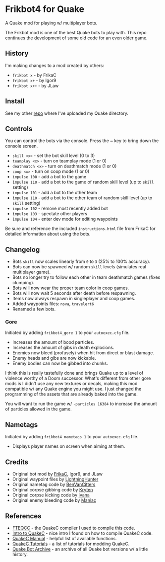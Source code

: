 # Frikbot4 for Quake

A Quake mod for playing w/ multiplayer bots.

The Frikbot mod is one of the best Quake bots to play with.  This repo continues the development of some old code for an even older game.

## History

I'm making changes to a mod created by others:

- ``frikbot x`` - by FrikaC
- ``frikbot x+`` - by Igor9
- ``frikbot x++`` - by JLaw

## Install

See my other [repo](https://github.com/whipowill/quake-dir) where I've uploaded my Quake directory.

## Controls

You can control the bots via the console.  Press the ~ key to bring down the console screen.

- ``skill <x>`` - set the bot skill level (0 to 3)
- ``teamplay <x>`` - turn on teamplay mode (1 or 0)
- ``deathmatch <x>`` - turn on deathmatch mode (1 or 0)
- ``coop <x>`` - turn on coop mode (1 or 0)
- ``impulse 100`` - add a bot to the game
- ``impulse 110`` - add a bot to the game of random skill level (up to ``skill`` setting)
- ``impulse 101`` - add a bot to the other team
- ``impulse 110`` - add a bot to the other team of random skill level (up to ``skill`` setting)
- ``impulse 102`` - remove most recently added bot
- ``impulse 103`` - spectate other players
- ``impulse 104`` - enter dev mode for editing waypoints

Be sure and reference the included ``instructions.html`` file from FrikaC for detailed information about using the bots.

## Changelog

- Bots ``skill`` now scales linearly from ``0`` to ``3`` (25% to 100% accuracy).
- Bots can now be spawned w/ random ``skill`` levels (simulates real multiplayer game).
- Bots no longer try to follow each other in team deathmatch games (fixes clumping).
- Bots will now wear the proper team color in coop games.
- Bots will now wait 5 seconds after death before respawning.
- Items now always respawn in singleplayer and coop games.
- Added waypoints files: ``nova``, ``travelert6``
- Renamed a few bots.

### Gore

Initiated by adding ``frikbot4_gore 1`` to your ``autoexec.cfg`` file.

- Increases the amount of bood particles.
- Increases the amount of gibs in death explosions.
- Enemies now bleed (profusely) when hit from direct or blast damage.
- Enemy heads and gibs are now kickable.
- Enemy bodies can now be gibbed into chunks.

I think this is really tastefully done and brings Quake up to a level of violence worthy of a Doom successor.  What's different from other gore mods is I didn't use any new textures or decals, making this mod compatible w/ any Quake engine you might use.  I just changed the programming of the assets that are already baked into the game.

You will want to run the game w/ ``-particles 16384`` to increase the amount of particles allowed in the game.

## Nametags

Initiated by adding ``frikbot4_nametags 1`` to your ``autoexec.cfg`` file.

- Displays player names on screen when aiming at them.

## Credits

- Original bot mod by [FrikaC](https://www.moddb.com/mods/frikbot-x), Igor9, and JLaw
- Original waypoint files by [LightningHunter](https://www.celephais.net/board/view_thread.php?id=60404)
- Original nametag code by [BenVanCitters](https://gist.github.com/BenVanCitters/a157f58e906bf00adc39a484cbcee12f)
- Original corpse gibbing code by [Kryten](https://www.insideqc.com/qctut/qctut-33.shtml)
- Original corpse kicking code by [Ivana](http://www.insideqc.com/qctut/lesson-52.shtml)
- Original enemy bleeding code by [Maniac](https://www.insideqc.com/qctut/qctut-47.shtml)

## References

- [FTEQCC](https://www.fteqcc.org/) - the QuakeC compiler I used to compile this code.
- [Intro to QuakeC](https://codedocs.org/what-is/quakec) - nice intro I found on how to compile QuakeC code.
- [QuakeC Manual](http://www.cataboligne.org/extra/qcmanual.html#Names) - helpful list of available functions.
- [QuakeC Tutorials](https://quakewiki.org/wiki/QuakeC_tutorials) - a list of tutorials for modding QuakeC.
- [Quake Bot Archive](https://github.com/Jason2Brownlee/QuakeBotArchive) - an archive of all Quake bot versions w/ a little history.